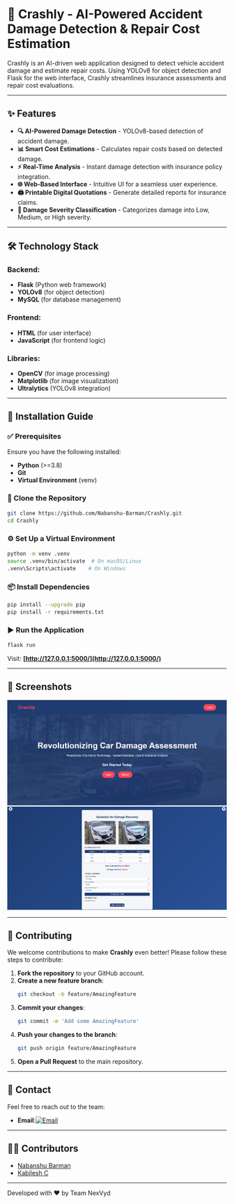 
# 🚗 Crashly - AI-Powered Accident Damage Detection & Repair Cost Estimation

Crashly is an AI-driven web application designed to detect vehicle accident damage and estimate repair costs. Using YOLOv8 for object detection and Flask for the web interface, Crashly streamlines insurance assessments and repair cost evaluations.

---

## ✨ Features

- **🔍 AI-Powered Damage Detection** - YOLOv8-based detection of accident damage.
- **📊 Smart Cost Estimations** - Calculates repair costs based on detected damage.
- **⚡ Real-Time Analysis** - Instant damage detection with insurance policy integration.
- **🌐 Web-Based Interface** - Intuitive UI for a seamless user experience.
- **🖨️ Printable Digital Quotations** - Generate detailed reports for insurance claims.
- **📑 Damage Severity Classification** - Categorizes damage into Low, Medium, or High severity.

---

## 🛠 Technology Stack

### **Backend:**
- **Flask** (Python web framework)
- **YOLOv8** (for object detection)
- **MySQL** (for database management)

### **Frontend:**
- **HTML** (for user interface)
- **JavaScript** (for frontend logic)

### **Libraries:**
- **OpenCV** (for image processing)
- **Matplotlib** (for image visualization)
- **Ultralytics** (YOLOv8 integration)

---

## 🚀 Installation Guide

### ✅ Prerequisites
Ensure you have the following installed:
- **Python** (>=3.8)
- **Git**
- **Virtual Environment** (venv)

### 🔽 Clone the Repository
```sh
git clone https://github.com/Nabanshu-Barman/Crashly.git
cd Crashly
```

### ⚙️ Set Up a Virtual Environment
```sh
python -m venv .venv
source .venv/bin/activate  # On macOS/Linux
.venv\Scripts\activate    # On Windows
```

### 📦 Install Dependencies
```sh
pip install --upgrade pip
pip install -r requirements.txt
```

### ▶️ Run the Application
```sh
flask run
```
Visit: **[http://127.0.0.1:5000/](http://127.0.0.1:5000/)**

---

## 📸 Screenshots
![Screenshot 1](https://github.com/Nabanshu-Barman/Crashly/blob/main/Screenshot%202025-03-11%20113848.png?raw=true)
![Screenshot 2](https://github.com/Nabanshu-Barman/Crashly/blob/main/Screenshot%202025-03-11%20113947.png?raw=true)


---

## 🤝 Contributing

We welcome contributions to make **Crashly** even better! Please follow these steps to contribute:

1. **Fork the repository** to your GitHub account.
2. **Create a new feature branch**:
   ```bash
   git checkout -b feature/AmazingFeature
   ```
3. **Commit your changes**:
   ```bash
   git commit -m 'Add some AmazingFeature'
   ```
4. **Push your changes to the branch**:
   ```bash
   git push origin feature/AmazingFeature
   ```
5. **Open a Pull Request** to the main repository.

---

## 📧 Contact

Feel free to reach out to the team:

- **Email**:[![Email](https://img.shields.io/badge/Email-D14836?logo=gmail&logoColor=white)](mailto:crashly.nexvyd@gmail.com)

---

## 👨‍💻 Contributors
- [Nabanshu Barman](https://github.com/Nabanshu-Barman)  
- [Kabilesh C](https://github.com/kabilesh-c)  

---

Developed with ❤️ by Team NexVyd
